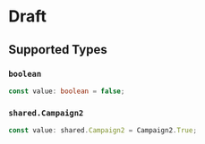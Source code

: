 # Draft


## Supported Types

### `boolean`

```typescript
const value: boolean = false;
```

### `shared.Campaign2`

```typescript
const value: shared.Campaign2 = Campaign2.True;
```

